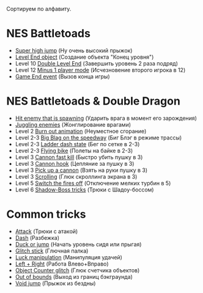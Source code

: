 Сортируем по алфавиту.

# NES Battletoads #

  * [Super high jump](SuperGlitchJump.md) (Ну очень высокий прыжок)
  * [Level End object](LevelEnd.md) (Создание объекта "Конец уровня")
  * Level 10 [Double Level End](TwiceLevelEnd.md) (Завершить уровень 2 раза подряд)
  * Level 12 [Minus 1 player mode](MinusPlayer.md) (Исчезновение второго игрока в 12)
  * [Game End event](GameEnd.md) (Вызов конца игры)



# NES Battletoads & Double Dragon #

  * [Hit enemy that is spawning](HitSpawningEnemy.md) (Ударить врага в момент его зарождения)
  * [Juggling enemies](JugglingEnemies.md) (Жонглирование врагами)
  * Level 2 [Burn out animation](BurnOutAnimation.md) (Неуместное сгорание)
  * Level 2-3 [Big Blag on the speedway](BigBlag.md) (Биг Блэг в режиме трассы)
  * Level 2-3 [Ladder dash state](LadderDash.md) (Бег по сетке в 2-3)
  * Level 2-3 [Flying bike](FlyingBike.md) (Полеты на байке в 2-3)
  * Level 3 [Cannon fast kill](CannonFastKill.md) (Быстро убить пушку в 3)
  * Level 3 [Cannon hook](CannonHook.md) (Цепляние за пушку в 3)
  * Level 3 [Pick up a cannon](CannonPickUp.md) (Взять на руки пушку в 3)
  * Level 3 [Scrolling](Scrolling.md) (Глюк скроллинга экрана в 3)
  * Level 5 [Switch the fires off](StopFires.md) (Отключение мелких турбин в 5)
  * Level 6 [Shadow-Boss tricks](ShadowBoss.md) (Трюки с Шадоу-боссом)




# Common tricks #

  * [Attack](Attack.md) (Трюки с атакой)
  * [Dash](Dash.md) (Разбежка)
  * [Duck or jump](DuckJump.md) (Начать уровень сидя или прыгая)
  * [Glitch stick](GlitchStick.md) (Глючная палка)
  * [Luck manipulation](LuckManipulation.md) (Манипуляция удачей)
  * [Left + Right](LeftRight.md) (Работа Влево+Вправо)
  * [Object Counter glitch](ObjectCounter.md) (Глюк счетчика объектов)
  * [Out of bounds](OutOfBounds.md) (Выход из границ бэкграунда)
  * [Void jump](VoidJump.md) (Прыжок из бездны)